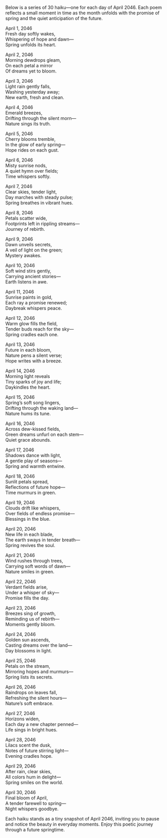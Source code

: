 Below is a series of 30 haiku—one for each day of April 2046. Each poem reflects a small moment in time as the month unfolds with the promise of spring and the quiet anticipation of the future.

April 1, 2046  
Fresh day softly wakes,  
Whispering of hope and dawn—  
Spring unfolds its heart.

April 2, 2046  
Morning dewdrops gleam,  
On each petal a mirror  
Of dreams yet to bloom.

April 3, 2046  
Light rain gently falls,  
Washing yesterday away;  
New earth, fresh and clean.

April 4, 2046  
Emerald breezes,  
Drifting through the silent morn—  
Nature sings its truth.

April 5, 2046  
Cherry blooms tremble,  
In the glow of early spring—  
Hope rides on each gust.

April 6, 2046  
Misty sunrise nods,  
A quiet hymn over fields;  
Time whispers softly.

April 7, 2046  
Clear skies, tender light,  
Day marches with steady pulse;  
Spring breathes in vibrant hues.

April 8, 2046  
Petals scatter wide,  
Footprints left in rippling streams—  
Journey of rebirth.

April 9, 2046  
Dawn unveils secrets,  
A veil of light on the green;  
Mystery awakes.

April 10, 2046  
Soft wind stirs gently,  
Carrying ancient stories—  
Earth listens in awe.

April 11, 2046  
Sunrise paints in gold,  
Each ray a promise renewed;  
Daybreak whispers peace.

April 12, 2046  
Warm glow fills the field,  
Tender buds reach for the sky—  
Spring cradles each one.

April 13, 2046  
Future in each bloom,  
Nature pens a silent verse;  
Hope writes with a breeze.

April 14, 2046  
Morning light reveals  
Tiny sparks of joy and life;  
Daykindles the heart.

April 15, 2046  
Spring’s soft song lingers,  
Drifting through the waking land—  
Nature hums its tune.

April 16, 2046  
Across dew-kissed fields,  
Green dreams unfurl on each stem—  
Quiet grace abounds.

April 17, 2046  
Shadows dance with light,  
A gentle play of seasons—  
Spring and warmth entwine.

April 18, 2046  
Sunlit petals spread,  
Reflections of future hope—  
Time murmurs in green.

April 19, 2046  
Clouds drift like whispers,  
Over fields of endless promise—  
Blessings in the blue.

April 20, 2046  
New life in each blade,  
The earth sways in tender breath—  
Spring revives the soul.

April 21, 2046  
Wind rushes through trees,  
Carrying soft words of dawn—  
Nature smiles in green.

April 22, 2046  
Verdant fields arise,  
Under a whisper of sky—  
Promise fills the day.

April 23, 2046  
Breezes sing of growth,  
Reminding us of rebirth—  
Moments gently bloom.

April 24, 2046  
Golden sun ascends,  
Casting dreams over the land—  
Day blossoms in light.

April 25, 2046  
Petals on the stream,  
Mirroring hopes and murmurs—  
Spring lists its secrets.

April 26, 2046  
Raindrops on leaves fall,  
Refreshing the silent hours—  
Nature’s soft embrace.

April 27, 2046  
Horizons widen,  
Each day a new chapter penned—  
Life sings in bright hues.

April 28, 2046  
Lilacs scent the dusk,  
Notes of future stirring light—  
Evening cradles hope.

April 29, 2046  
After rain, clear skies,  
All colors hum in delight—  
Spring smiles on the world.

April 30, 2046  
Final bloom of April,  
A tender farewell to spring—  
Night whispers goodbye.

Each haiku stands as a tiny snapshot of April 2046, inviting you to pause and notice the beauty in everyday moments. Enjoy this poetic journey through a future springtime.
